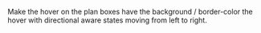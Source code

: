 Make the hover on the plan boxes have the background / border-color the hover with
directional aware states moving from left to right.
